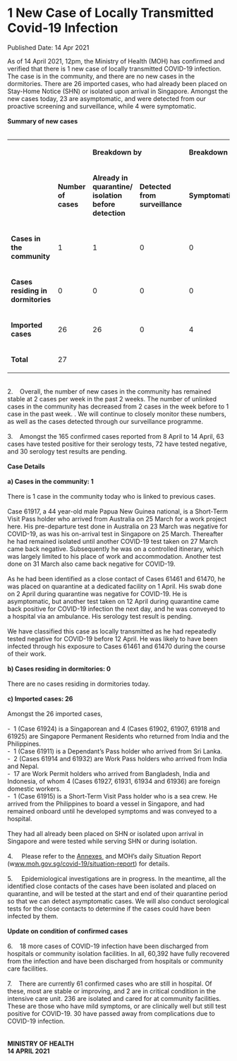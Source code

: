 <html>
    <meta http-equiv="Content-Type" content="text/html; charset=utf-8"/>
    <meta charset="utf-8"/>
    <title>1 New Case of Locally Transmitted  Covid-19 Infection</title>
    <body><h1>1 New Case of Locally Transmitted  Covid-19 Infection</h1>
    <p>Published Date: 14 Apr 2021</p> As of 14 April 2021, 12pm, the Ministry of Health (MOH) has confirmed and verified that there is 1 new case of locally transmitted COVID-19 infection. The case is in the community, and there are no new cases in the dormitories. There are 26 imported cases, who had already been placed on Stay-Home Notice (SHN) or isolated upon arrival in Singapore. Amongst the new cases today, 23 are asymptomatic, and were detected from our proactive screening and surveillance, while 4 were symptomatic.&nbsp;&nbsp;<br><br><strong>Summary of new cases<br></strong><div><br><div dir="ltr" align="left"><table><colgroup><col width="129"><col width="60"><col width="16"><col width="96"><col width="96"><col width="16"><col width="96"><col width="96"></colgroup><tbody><tr><td><strong><br></strong></td><td><strong><br></strong></td><td colspan="2"><p dir="ltr"><strong>Breakdown by</strong></p></td><td colspan="2"><p dir="ltr"><strong>Breakdown by</strong></p></td></tr><tr><td><strong><br></strong></td><td><p dir="ltr"><strong>Number of cases</strong></p></td><td><p dir="ltr"><strong>Already in quarantine/ isolation before detection</strong></p></td><td><p dir="ltr"><strong>Detected from surveillance</strong></p></td><td><p dir="ltr"><strong>Symptomatic</strong></p></td><td><p dir="ltr"><strong>Asymptomatic</strong></p></td></tr><tr><td><p dir="ltr"><strong>Cases in the community</strong></p></td><td><p dir="ltr">1</p></td><td><p dir="ltr">1</p></td><td><p dir="ltr">0</p></td><td><p dir="ltr">0</p></td><td><p dir="ltr">1</p></td></tr><tr><td><p dir="ltr"><strong>Cases residing in dormitories</strong></p></td><td><p dir="ltr">0</p></td><td><p dir="ltr">0</p></td><td><p dir="ltr">0</p></td><td><p dir="ltr">0</p></td><td><p dir="ltr">0</p></td></tr><tr><td><p dir="ltr"><strong>Imported cases</strong></p></td><td><p dir="ltr">26</p></td><td><p dir="ltr">26</p></td><td><p dir="ltr">0</p></td><td><p dir="ltr">4</p></td><td><p dir="ltr">22</p></td></tr><tr><td><p dir="ltr"><strong>Total</strong></p></td><td><p dir="ltr">27</p></td><td><br></td><td><br></td><td><br></td><td><br></td></tr></tbody></table></div><br>2.&nbsp; &nbsp; Overall, the number of new cases in the community has remained stable at 2 cases per week in the past 2 weeks. The number of unlinked cases in the community has decreased from 2 cases in the week before to 1 case in the past week. . We will continue to closely monitor these numbers, as well as the cases detected through our surveillance programme.<br><br>3.&nbsp; &nbsp; Amongst the 165 confirmed cases reported from 8 April to 14 April, 63 cases have tested positive for their serology tests, 72 have tested negative, and 30 serology test results are pending.<br><br><strong>Case Details</strong><br><br><strong>a) Cases in the community: 1</strong><br><br>There is 1 case in the community today who is linked to previous cases.&nbsp;<br><br>Case 61917, a 44 year-old male Papua New Guinea national, is a Short-Term Visit Pass holder who arrived from Australia on 25 March for a work project here. His pre-departure test done in Australia on 23 March was negative for COVID-19, as was his on-arrival test in Singapore on 25 March. Thereafter he had remained isolated until another COVID-19 test taken on 27 March came back negative. Subsequently he was on a controlled itinerary, which was largely limited to his place of work and accommodation. Another test done on 31 March also came back negative for COVID-19.&nbsp;<br><br>As he had been identified as a close contact of Cases 61461 and 61470, he was placed on quarantine at a dedicated facility on 1 April. His swab done on 2 April during quarantine was negative for COVID-19. He is asymptomatic, but another test taken on 12 April during quarantine came back positive for COVID-19 infection the next day, and he was conveyed to a hospital via an ambulance. His serology test result is pending.&nbsp;<br><br>We have classified this case as locally transmitted as he had repeatedly tested negative for COVID-19 before 12 April. He was likely to have been infected through his exposure to Cases 61461 and 61470 during the course of their work.&nbsp;<br><br><strong>b) Cases residing in dormitories: 0</strong><br><br>There are no cases residing in dormitories today.&nbsp;<br><br><strong>c) Imported cases: 26</strong><br><br>Amongst the 26 imported cases,&nbsp;<br><br>-&nbsp; 1 (Case 61924) is a Singaporean and 4 (Cases 61902, 61907, 61918 and 61925) are Singapore Permanent Residents who returned from India and the Philippines.<br>-&nbsp; 1 (Case 61911) is a Dependant’s Pass holder who arrived from Sri Lanka.<br>-&nbsp; 2 (Cases 61914 and 61932) are Work Pass holders who arrived from India and Nepal.<br>-&nbsp; 17 are Work Permit holders who arrived from Bangladesh, India and Indonesia, of whom 4 (Cases 61927, 61931, 61934 and 61936) are foreign domestic workers.<br>-&nbsp; 1 (Case 61915) is a Short-Term Visit Pass holder who is a sea crew. He arrived from the Philippines to board a vessel in Singapore, and had remained onboard until he developed symptoms and was conveyed to a hospital.&nbsp;<br><br>They had all already been placed on SHN or isolated upon arrival in Singapore and were tested while serving SHN or during isolation.&nbsp;<br><br>4.&nbsp; &nbsp; &nbsp;Please refer to the <a href="/docs/librariesprovider5/default-document-library/annexes78036743573f414fb74c4cdb297e3588.pdf?sfvrsn=633c2684_0" title="Annexes ">Annexes </a>&nbsp;and MOH’s daily Situation Report (w<a href="https://www.moh.gov.sg/covid-19/situation-report" title="" class="" target="">ww.moh.gov.sg/covid-19/situation-report</a>) for details.&nbsp;<br><br>5.&nbsp; &nbsp; &nbsp;Epidemiological investigations are in progress. In the meantime, all the identified close contacts of the cases have been isolated and placed on quarantine, and will be tested at the start and end of their quarantine period so that we can detect asymptomatic cases. We will also conduct serological tests for the close contacts to determine if the cases could have been infected by them.<br><br><strong>Update on condition of confirmed cases</strong><br><br>6.&nbsp; &nbsp; 18 more cases of COVID-19 infection have been discharged from hospitals or community isolation facilities. In all, 60,392 have fully recovered from the infection and have been discharged from hospitals or community care facilities.&nbsp;<br><br>7.&nbsp; &nbsp; There are currently 61 confirmed cases who are still in hospital. Of these, most are stable or improving, and 2 are in critical condition in the intensive care unit. 236 are isolated and cared for at community facilities. These are those who have mild symptoms, or are clinically well but still test positive for COVID-19. 30 have passed away from complications due to COVID-19 infection.&nbsp;<br><br><br><strong>MINISTRY OF HEALTH<br>14 APRIL 2021</strong><br><div><br></div><br></div></body>
</html>